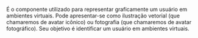 É o componente utilizado para representar graficamente um usuário em ambientes virtuais. Pode apresentar-se como ilustração vetorial (que chamaremos de avatar icônico) ou fotografia (que chamaremos de avatar fotográfico). Seu objetivo é identificar um usuário em ambientes virtuais.